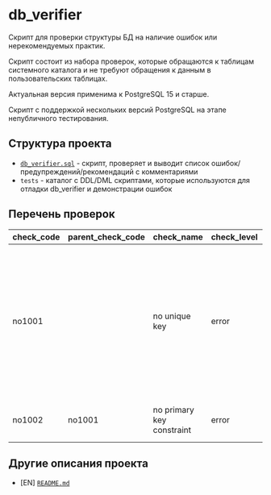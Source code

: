 # db_verifier

Скрипт для проверки структуры БД на наличие ошибок или нерекомендуемых практик.

Скрипт состоит из набора проверок, которые обращаются к таблицам системного каталога и не требуют обращения к данным в 
пользовательских таблицах.

Актуальная версия применима к PostgreSQL 15 и старше.

Скрипт с поддержкой нескольких версий PostgreSQL на этапе непубличного тестирования.

## Структура проекта

* [`db_verifier.sql`](db_verifier.sql) - скрипт, проверяет и выводит список ошибок/предупреждений/рекомендаций с комментариями
* `tests` - каталог с DDL/DML скриптами, которые используются для отладки db_verifier и демонстрации ошибок

## Перечень проверок

check_code| parent_check_code | check_name                 | check_level | description
:---------|:------------------|:---------------------------|:------------|:-------------
no1001    |                   | no unique key              | error       | У отношения нет уникального ключа (набора полей). Это может создавать проблемы при удалении записей, при логической репликации и др.
no1002    | no1001            | no primary key constraint  | error       | У отношения нет ограничения primary key.

## Другие описания проекта

* \[EN] [`README.md`](README.md)